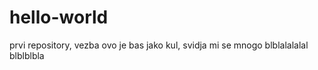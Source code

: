 # hello-world
prvi repository, vezba
ovo je bas jako kul, svidja mi se mnogo
blblalalalal blblblbla
